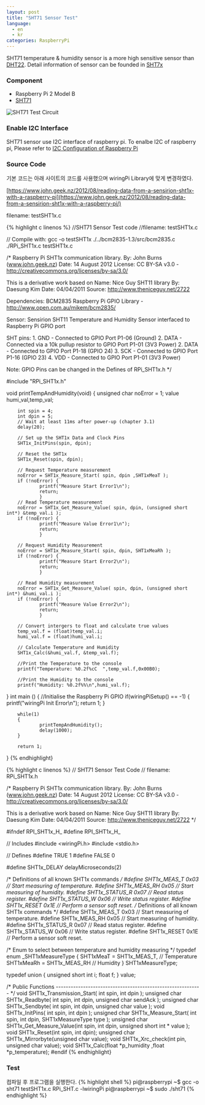 ```yaml
---
layout: post
title: "SHT71 Sensor Test"
language:
  - en
  - kr
categories: RaspberryPi
---
```

SHT71 temperature & humidity sensor is a more high sensitive sensor than [DHT22]({{site.url}}/raspberrypi/2016/09/22/dht22-sensor.kr.html). Detail information of sensor can be founded in [SHT7x](https://www.sensirion.com/kr/environmental-sensors/humidity-sensors/pintype-digital-humidity-sensors/)

### Component

* Raspberry Pi 2 Model B
* [SHT71](https://www.digikey.com/product-detail/en/sensirion-ag/SHT71/1649-1013-ND/5872295)

![SHT71 Test Circuit]({{site.url}}/images/rpi_sht71_test.png)

### Enable I2C Interface

SHT71 sensor use I2C interface of raspberry pi. To enalbe I2C of raspberry pi, Please refer to [I2C Configuration of Raspberry Pi]({{site.url}}/raspberrypi/2017/04/13/i2c-configuration-kr.html)

### Source Code

기본 코드는 아래 사이트의 코드를 사용했으며 wiringPi Library에 맞게 변경하였다.

[https://www.john.geek.nz/2012/08/reading-data-from-a-sensirion-sht1x-with-a-raspberry-pi](https://www.john.geek.nz/2012/08/reading-data-from-a-sensirion-sht1x-with-a-raspberry-pi/)

filename: testSHT1x.c

{% highlight c linenos %}
//SHT71 Sensor Test code
//filename: testSHT1x.c

// Compile with: gcc -o testSHT1x ./../bcm2835-1.3/src/bcm2835.c ./RPi_SHT1x.c testSHT1x.c

/*
Raspberry Pi SHT1x communication library.
By:      John Burns (www.john.geek.nz)
Date:    14 August 2012
License: CC BY-SA v3.0 - http://creativecommons.org/licenses/by-sa/3.0/

This is a derivative work based on
        Name: Nice Guy SHT11 library
        By: Daesung Kim
        Date: 04/04/2011
        Source: http://www.theniceguy.net/2722

Dependencies:
        BCM2835 Raspberry Pi GPIO Library - http://www.open.com.au/mikem/bcm2835/

Sensor:
        Sensirion SHT11 Temperature and Humidity Sensor interfaced to Raspberry Pi GPIO port

SHT pins:
        1. GND  - Connected to GPIO Port P1-06 (Ground)
        2. DATA - Connected via a 10k pullup resistor to GPIO Port P1-01 (3V3 Power)
        2. DATA - Connected to GPIO Port P1-18 (GPIO 24)
        3. SCK  - Connected to GPIO Port P1-16 (GPIO 23)
        4. VDD  - Connected to GPIO Port P1-01 (3V3 Power)

Note:
        GPIO Pins can be changed in the Defines of RPi_SHT1x.h
*/

#include "RPi_SHT1x.h"

void printTempAndHumidity(void)
{
        unsigned char noError = 1;
        value humi_val,temp_val;

        int spin = 4;
        int dpin = 5;
        // Wait at least 11ms after power-up (chapter 3.1)
        delay(20);

        // Set up the SHT1x Data and Clock Pins
        SHT1x_InitPins(spin, dpin);

        // Reset the SHT1x
        SHT1x_Reset(spin, dpin);

        // Request Temperature measurement
        noError = SHT1x_Measure_Start( spin, dpin ,SHT1xMeaT );
        if (!noError) {
                printf("Measure Start Error1\n");
                return;
                }
        // Read Temperature measurement
        noError = SHT1x_Get_Measure_Value( spin, dpin, (unsigned short int*) &temp_val.i );
        if (!noError) {
                printf("Measure Value Error1\n");
                return;
                }

        // Request Humidity Measurement
        noError = SHT1x_Measure_Start( spin, dpin, SHT1xMeaRh );
        if (!noError) {
                printf("Measure Start Error2\n");
                return;
                }

        // Read Humidity measurement
        noError = SHT1x_Get_Measure_Value( spin, dpin, (unsigned short int*) &humi_val.i );
        if (!noError) {
                printf("Measure Value Error2\n");
                return;
                }

        // Convert intergers to float and calculate true values
        temp_val.f = (float)temp_val.i;
        humi_val.f = (float)humi_val.i;

        // Calculate Temperature and Humidity
        SHT1x_Calc(&humi_val.f, &temp_val.f);

        //Print the Temperature to the console
        printf("Temperature: %0.2f%cC  ",temp_val.f,0x00B0);

        //Print the Humidity to the console
        printf("Humidity: %0.2f%%\n",humi_val.f);

}
int main ()
{
        //Initialise the Raspberry Pi GPIO
        if(wiringPiSetup() == -1)
        {
                printf("wiringPi Init Error\n");
                return 1;
        }

        while(1)
        {
                printTempAndHumidity();
                delay(1000);
        }

        return 1;
}
{% endhighlight}

{% highlight c linenos %}
// SHT71 Sensor Test Code
// filename: RPi_SHT1x.h

/*
Raspberry Pi SHT1x communication library.
By:      John Burns (www.john.geek.nz)
Date:    14 August 2012
License: CC BY-SA v3.0 - http://creativecommons.org/licenses/by-sa/3.0/

This is a derivative work based on
        Name: Nice Guy SHT11 library
        By: Daesung Kim
        Date: 04/04/2011
        Source: http://www.theniceguy.net/2722
*/

#ifndef RPI_SHT1x_H_
#define RPI_SHT1x_H_

// Includes
#include <wiringPi.h>
#include <stdio.h>

// Defines
#define TRUE    1
#define FALSE   0

#define SHT1x_DELAY delayMicroseconds(2)

/* Definitions of all known SHT1x commands */
#define SHT1x_MEAS_T    0x03                    // Start measuring of temperature.
#define SHT1x_MEAS_RH   0x05                    // Start measuring of humidity.
#define SHT1x_STATUS_R  0x07                    // Read status register.
#define SHT1x_STATUS_W  0x06                    // Write status register.
#define SHT1x_RESET     0x1E                    // Perform a sensor soft reset.
/* Definitions of all known SHT1x commands */
#define SHT1x_MEAS_T    0x03                    // Start measuring of temperature.
#define SHT1x_MEAS_RH   0x05                    // Start measuring of humidity.
#define SHT1x_STATUS_R  0x07                    // Read status register.
#define SHT1x_STATUS_W  0x06                    // Write status register.
#define SHT1x_RESET     0x1E                    // Perform a sensor soft reset.

/* Enum to select between temperature and humidity measuring */
typedef enum _SHT1xMeasureType {
        SHT1xMeaT       = SHT1x_MEAS_T,         // Temperature
        SHT1xMeaRh      = SHT1x_MEAS_RH         // Humidity
} SHT1xMeasureType;

typedef union 
{
        unsigned short int i;
        float f;
} value;

/* Public Functions ----------------------------------------------------------- */
void SHT1x_Transmission_Start( int spin, int dpin );
unsigned char SHT1x_Readbyte( int spin, int dpin, unsigned char sendAck );
unsigned char SHT1x_Sendbyte( int spin, int dpin, unsigned char value );
void SHT1x_InitPins( int spin, int dpin );
unsigned char SHT1x_Measure_Start( int spin, int dpin, SHT1xMeasureType type );
unsigned char SHT1x_Get_Measure_Value(int spin, int dpin, unsigned short int * value );
void SHT1x_Reset(int spin, int dpin);
unsigned char SHT1x_Mirrorbyte(unsigned char value);
void SHT1x_Xrc_check(int pin, unsigned char value);
void SHT1x_Calc(float *p_humidity ,float *p_temperature);
#endif
{% endhighlight}

### Test

컴파일 후 프로그램을 실행한다.
{% highlight shell %}
pi@raspberrypi ~$ gcc -o sht71 testSHT1x.c RPi_SHT.c -lwiringPi
pi@raspberrypi ~$ sudo ./sht71
{% endhighlight %}

